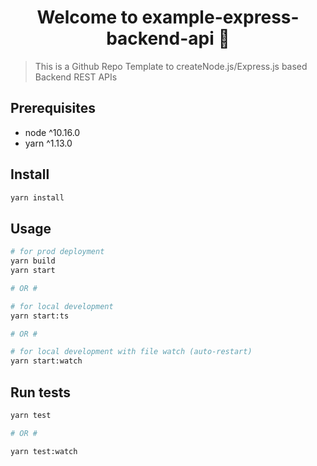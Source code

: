 <h1 align="center">Welcome to example-express-backend-api 👋</h1>

> This is a Github Repo Template to createNode.js/Express.js based Backend REST APIs

## Prerequisites

- node ^10.16.0
- yarn ^1.13.0

## Install

```sh
yarn install
```

## Usage

```sh
# for prod deployment
yarn build
yarn start

# OR #

# for local development
yarn start:ts

# OR #

# for local development with file watch (auto-restart)
yarn start:watch
```

## Run tests

```sh
yarn test

# OR #

yarn test:watch
```
